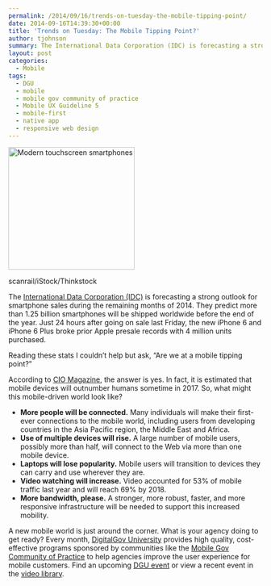 ```yaml
---
permalink: /2014/09/16/trends-on-tuesday-the-mobile-tipping-point/
date: 2014-09-16T14:39:30+00:00
title: 'Trends on Tuesday: The Mobile Tipping Point?'
author: tjohnson
summary: The International Data Corporation (IDC) is forecasting a strong outlook for smartphone sales during the remaining months of 2014. So, what might this mobile-driven world look like?
layout: post
categories:
  - Mobile
tags:
  - DGU
  - mobile
  - mobile gov community of practice
  - Mobile UX Guideline 5
  - mobile-first
  - native app
  - responsive web design
---
```


<div id="attachment_196972" style="width: 260px" class="wp-caption alignright">
  <img class="size-full wp-image-196972" src="https://s3.amazonaws.com/sitesusa/wp-content/uploads/sites/212/2014/08/250-x-243-Modern-touchscreen-smartphones-scanrail-iStock-Thinkstock-497714919.jpg" alt="Modern touchscreen smartphones" width="250" height="243" />
  
  <p class="wp-caption-text">
    scanrail/iStock/Thinkstock
  </p>
</div>

The [International Data Corporation (IDC)](http://www.mobilemarketingwatch.com/idc-says-the-rest-of-2014-will-be-strong-for-smartphones-44530/) is forecasting a strong outlook for smartphone sales during the remaining months of 2014. They predict more than 1.25 billion smartphones will be shipped worldwide before the end of the year. Just 24 hours after going on sale last Friday, the new iPhone 6 and iPhone 6 Plus broke prior Apple presale records with 4 million units purchased.

Reading these stats I couldn’t help but ask, “Are we at a mobile tipping point?”

According to [CIO Magazine](http://www.cio.com/article/2369831/mobile/are-you-ready-for-an-all-mobile-world.html), the answer is yes. In fact, it is estimated that mobile devices will outnumber humans sometime in 2017. So, what might this mobile-driven world look like?

  * **More people will be connected.** Many individuals will make their first-ever connections to the mobile world, including users from developing countries in the Asia Pacific region, the Middle East and Africa.
  * **Use of multiple devices will rise.** A large number of mobile users, possibly more than half, will connect to the Web via more than one mobile device.
  * **Laptops will lose popularity.** Mobile users will transition to devices they can carry and use wherever they are.
  * **Video watching will increase.** Video accounted for 53% of mobile traffic last year and will reach 69% by 2018.
  * **More bandwidth, please.** A stronger, more robust, faster, and more responsive infrastructure will be needed to support this increased mobility.

A new mobile world is just around the corner. What is your agency doing to get ready? Every month, <a title="DigitalGov University" href="https://www.digitalgov.gov/digitalgov-university/" target="_blank">DigitalGov University</a> provides high quality, cost-effective programs sponsored by communities like the [Mobile Gov Community of Practice](https://www.digitalgov.gov/communities/ "Communities") to help agencies improve the user experience for mobile customers. Find an upcoming <a title="DGU event" href="https://www.digitalgov.gov/events/" target="_blank">DGU event</a> or view a recent event in the <a title="video library" href="https://www.digitalgov.gov/digitalgov-university/video-library/" target="_blank">video library</a>.